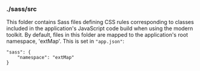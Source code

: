 ### ./sass/src

This folder contains Sass files defining CSS rules corresponding to classes
included in the application's JavaScript code build when using the modern toolkit.
By default, files in this folder are mapped to the application's root namespace, 'extMap'.
This is set in `"app.json"`:

    "sass": {
        "namespace": "extMap"
    }